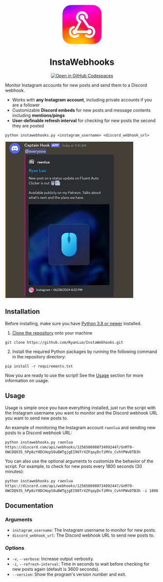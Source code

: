 <div align="center">
	<img alt="InstaWebhooks" src="assets/Logo.svg" width="128px" />
	<h1>InstaWebhooks</h1>
</div>

<div align="center">

[![Open in GitHub Codespaces](https://github.com/codespaces/badge.svg)](https://codespaces.new/RyanLua/InstaWebhooks?quickstart=1)

</div>

Monitor Instagram accounts for new posts and send them to a Discord webhook.

* Works with **any Instagram account**, including private accounts if you are a follower
* Customizable **Discord embeds** for new posts and message contents including **mentions/pings**
* **User-definable refresh interval** for checking for new posts the second they are posted

```console
python instawebhooks.py <instagram_username> <discord_webhook_url>
```

<img alt="Example of a new post notification" src="assets/ScreenshotEmbedExample.png" height="512px" />

## Installation

Before installing, make sure you have [Python 3.8 or newer](https://www.python.org/downloads/) installed.

1. [Clone the repository](https://docs.github.com/en/repositories/creating-and-managing-repositories/cloning-a-repository) onto your machine
```console
git clone https://github.com/RyanLua/InstaWebhooks.git
```
2. Install the required Python packages by running the following command in the repository directory:
```console
pip install -r requirements.txt
```

Now you are ready to use the script! See the [Usage](#usage) section for more information on usage.

## Usage

Usage is simple once you have everything installed, just run the script with the Instagram username you want to monitor and the Discord webhook URL you want to send new posts to.

An example of monitoring the Instagram account `raenlua` and sending new posts to a Discord webhook URL:
```console
python instawebhooks.py raenlua https://discord.com/api/webhooks/1256506980734992447/GnM79-OWCDQ935_hPp6zY0DCHopS8uBWTgjgEI9OTrXZFqayDcfiMYo_CvhYPWvDTB3h
```

You can also use the optional arguments to customize the behavior of the script. For example, to check for new posts every 1800 seconds (30 minutes):
```console
python instawebhooks.py raenlua https://discord.com/api/webhooks/1256506980734992447/GnM79-OWCDQ935_hPp6zY0DCHopS8uBWTgjgEI9OTrXZFqayDcfiMYo_CvhYPWvDTB3h -i 1800
```

## Documentation

### Arguments
* `instagram_username`: The Instagram username to monitor for new posts.
* `discord_webhook_url`: The Discord webhook URL to send new posts to.

### Options
* `-v`, `--verbose`: Increase output verbosity.
* `-i`, `--refresh-interval`: Time in seconds to wait before checking for new posts again (default is 3600 seconds).
* `--version`: Show the program's version number and exit.
